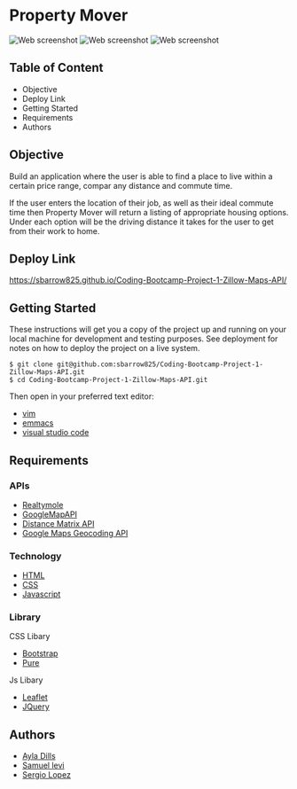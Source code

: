 # Property Mover

![Web screenshot](webscreenshot.png)
![Web screenshot](https://media.giphy.com/media/RgtzggWcC8GcHW6HnT/giphy.gif)
![Web screenshot](https://media.giphy.com/media/TiD6bqtO7e0E2KxUDt/giphy.gif)

## Table of Content
- Objective
- Deploy Link
- Getting Started
- Requirements
- Authors


## Objective
Build an application where the user is able to find a place to live within a certain price range, compar any distance and commute time.

If the user enters the location of their job, as well as their ideal commute time then Property Mover will return a listing of appropriate housing options. Under each option will be the driving distance it takes for the user to get from their work to home.

## Deploy Link
https://sbarrow825.github.io/Coding-Bootcamp-Project-1-Zillow-Maps-API/

## Getting Started
These instructions will get you a copy of the project up and running on your local machine for development and testing purposes. See deployment for notes on how to deploy the project on a live system.

```
$ git clone git@github.com:sbarrow825/Coding-Bootcamp-Project-1-Zillow-Maps-API.git
$ cd Coding-Bootcamp-Project-1-Zillow-Maps-API.git
```
Then open in your preferred text editor:
- [vim](https://www.vim.org/) 
- [emmacs](https://www.gnu.org/software/emacs/)
- [visual studio code](https://code.visualstudio.com/) 

## Requirements

### APIs
* [Realtymole](https://www.realtymole.com/api)
* [GoogleMapAPI](https://developers.google.com/maps/documentation/javascript/get-api-key)
* [Distance Matrix API](https://cloud.google.com/maps-platform/routes/?utm_source=google&utm_medium=cpc&utm_campaign=FY18-Q2-global-demandgen-paidsearchonnetworkhouseads-cs-maps_contactsal_saf&utm_content=text-ad-none-none-DEV_c-CRE_289050149274-ADGP_Hybrid+%7C+AW+SEM+%7C+SKWS+~+Distance+Matrix+API-KWID_43700035908080913-aud-581578347266:kwd-327115461770-userloc_9032071&utm_term=KW_distance%20matrix%20api-ST_distance+matrix+api&gclid=Cj0KCQjwl4v4BRDaARIsAFjATPm3PH2eBYIo85KxUULohiCbu4Zs3o-EsdVQ5Rh4wdywkihqFfWQggAaApdIEALw_wcB)
* [Google Maps Geocoding API‎](https://developers.google.com/maps/documentation/geocoding/start)

### Technology
* [HTML](https://developer.mozilla.org/en-US/docs/Web/HTML)
* [CSS](https://developer.mozilla.org/en-US/docs/Web/CSS)
* [Javascript](https://developer.mozilla.org/en-US/docs/Web/JavaScrip)

### Library
CSS Libary
* [Bootstrap](https://getbootstrap.com/)
* [Pure](https://purecss.io/buttons/)

Js  Libary
* [Leaflet](https://leafletjs.com/)
* [JQuery](https://jquery.com/)


## Authors
- [Ayla Dills](https://github.com/ayladillis)
- [Samuel levi](https://github.com/sbarrow825)
- [Sergio Lopez](https://github.com/cherjios)
